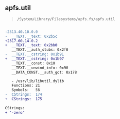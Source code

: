 ## apfs.util

> `/System/Library/Filesystems/apfs.fs/apfs.util`

```diff

-2313.40.10.0.0
-  __TEXT.__text: 0x2b5c
+2317.60.14.0.2
+  __TEXT.__text: 0x2bb0
   __TEXT.__auth_stubs: 0x2f0
-  __TEXT.__cstring: 0x1b91
+  __TEXT.__cstring: 0x1b97
   __TEXT.__const: 0x10
   __TEXT.__unwind_info: 0x90
   __DATA_CONST.__auth_got: 0x178

   - /usr/lib/libutil.dylib
   Functions: 21
   Symbols:   56
-  CStrings:  174
+  CStrings:  175
 
CStrings:
+ "-zero"

```
